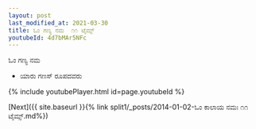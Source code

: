 ```yaml
---
layout: post
last_modified_at: 2021-03-30
title: ಓಂ ಗಣ್ಯ ನಮ  ೧೧ ಟೈಮ್ಸ್
youtubeId: 4d7bMAr5NFc
---
```

 
 
 ಓಂ ಗಣ್ಯ ನಮ   
 
 -  ಯಾರು ಗಣಸ್ ರೂಪದವರು 
 
  
 
  
 
 
 
 
 
 


{% include youtubePlayer.html id=page.youtubeId %}
 
[Next]({{ site.baseurl }}{% link  split1/_posts/2014-01-02-ಓಂ ಕಾಲಾಯ ನಮಃ ೧೧ ಟೈಮ್ಸ್.md%})
 
